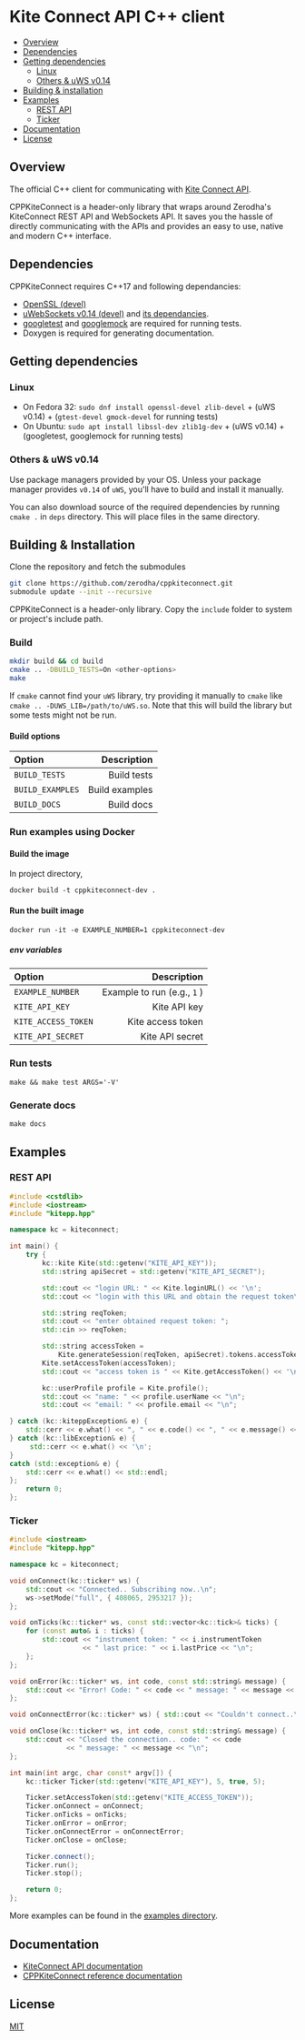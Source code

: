 # Kite Connect API C++ client

- [Overview](https://github.com/zerodha/cppkiteconnect#overview)
- [Dependencies](https://github.com/zerodha/cppkiteconnect#dependencies)
- [Getting dependencies](https://github.com/zerodha/cppkiteconnect#getting-dependencies)
  - [Linux](https://github.com/zerodha/cppkiteconnect#linux)
  - [Others & uWS v0.14](https://github.com/zerodha/cppkiteconnect#others--uws-v014)
- [Building & installation](https://github.com/zerodha/cppkiteconnect#building--installation)
- [Examples](https://github.com/zerodha/cppkiteconnect#examples)
  - [REST API](https://github.com/zerodha/cppkiteconnect#rest-api)
  - [Ticker](https://github.com/zerodha/cppkiteconnect#ticker)
- [Documentation](https://github.com/zerodha/cppkiteconnect#documentation)
- [License](https://github.com/zerodha/cppkiteconnect#license)

## Overview

The official C++ client for communicating with [Kite Connect API](https://kite.trade/).

CPPKiteConnect is a header-only library that wraps around Zerodha's KiteConnect REST API and WebSockets API. It saves you the hassle of directly communicating with the APIs and provides an easy to use, native and modern C++ interface.

## Dependencies

CPPKiteConnect requires C++17 and following dependancies:

- [OpenSSL (devel)](https://github.com/openssl/openssl "OpenSSL")
- [uWebSockets v0.14 (devel)](https://github.com/uNetworking/uWebSockets/tree/v0.14) and [its dependancies](https://github.com/hoytech/uWebSockets/blob/master/docs/Misc.-details.md#dependencies).
- [googletest](https://github.com/google/googletest) and [googlemock](https://github.com/google/googletest) are required for running tests.
- Doxygen is required for generating documentation.

## Getting dependencies

### Linux

- On Fedora 32:
`sudo dnf install openssl-devel zlib-devel` + (uWS v0.14) + (`gtest-devel gmock-devel` for running tests)
- On Ubuntu:
`sudo apt install libssl-dev zlib1g-dev` + (uWS v0.14) + (googletest, googlemock for running tests)

### Others & uWS v0.14

Use package managers provided by your OS. Unless your package manager provides `v0.14` of `uWS`, you'll have to build and install it manually.

You can also download source of the required dependencies by running `cmake .` in `deps` directory. This will place files in the same directory.

## Building & Installation

Clone the repository and fetch the submodules

```sh
git clone https://github.com/zerodha/cppkiteconnect.git
submodule update --init --recursive
```

CPPKiteConnect is a header-only library. Copy the `include` folder to system or project's include path.

### Build

```bash
mkdir build && cd build
cmake .. -DBUILD_TESTS=On <other-options>
make
```

If `cmake` cannot find your `uWS` library, try providing it manually to `cmake` like `cmake .. -DUWS_LIB=/path/to/uWS.so`. Note that this will build the library but some tests might not be run.

#### Build options

|  Option          | Description    |
| :--------------  | ----------:    |
| `BUILD_TESTS`    | Build tests    |
| `BUILD_EXAMPLES` | Build examples |
| `BUILD_DOCS`     | Build docs     |

### Run examples using Docker

#### Build the image

In project directory,

`docker build -t cppkiteconnect-dev .`

#### Run the built image

`docker run -it -e EXAMPLE_NUMBER=1 cppkiteconnect-dev`

##### env variables

| Option              | Description                  |
|:--------------------|-----------------------------:|
| `EXAMPLE_NUMBER`    | Example to run (e.g., `1`  ) |
| `KITE_API_KEY`      | Kite API key                 |
| `KITE_ACCESS_TOKEN` | Kite access token            |
| `KITE_API_SECRET`   | Kite API secret              |

### Run tests

`make && make test ARGS='-V'`

### Generate docs

`make docs`

## Examples

### REST API

```c++
#include <cstdlib>
#include <iostream>
#include "kitepp.hpp"

namespace kc = kiteconnect;

int main() {
    try {
        kc::kite Kite(std::getenv("KITE_API_KEY"));
        std::string apiSecret = std::getenv("KITE_API_SECRET");

        std::cout << "login URL: " << Kite.loginURL() << '\n';
        std::cout << "login with this URL and obtain the request token\n";

        std::string reqToken;
        std::cout << "enter obtained request token: ";
        std::cin >> reqToken;

        std::string accessToken =
            Kite.generateSession(reqToken, apiSecret).tokens.accessToken;
        Kite.setAccessToken(accessToken);
        std::cout << "access token is " << Kite.getAccessToken() << '\n';

        kc::userProfile profile = Kite.profile();
        std::cout << "name: " << profile.userName << "\n";
        std::cout << "email: " << profile.email << "\n";

} catch (kc::kiteppException& e) {
    std::cerr << e.what() << ", " << e.code() << ", " << e.message() << '\n';
} catch (kc::libException& e) {
     std::cerr << e.what() << '\n';
}
catch (std::exception& e) {
    std::cerr << e.what() << std::endl;
};
    return 0;
};
```

### Ticker

```c++
#include <iostream>
#include "kitepp.hpp"

namespace kc = kiteconnect;

void onConnect(kc::ticker* ws) {
    std::cout << "Connected.. Subscribing now..\n";
    ws->setMode("full", { 408065, 2953217 });
};

void onTicks(kc::ticker* ws, const std::vector<kc::tick>& ticks) {
    for (const auto& i : ticks) {
        std::cout << "instrument token: " << i.instrumentToken
                  << " last price: " << i.lastPrice << "\n";
    };
};

void onError(kc::ticker* ws, int code, const std::string& message) {
    std::cout << "Error! Code: " << code << " message: " << message << "\n";
};

void onConnectError(kc::ticker* ws) { std::cout << "Couldn't connect..\n"; };

void onClose(kc::ticker* ws, int code, const std::string& message) {
    std::cout << "Closed the connection.. code: " << code
              << " message: " << message << "\n";
};

int main(int argc, char const* argv[]) {
    kc::ticker Ticker(std::getenv("KITE_API_KEY"), 5, true, 5);

    Ticker.setAccessToken(std::getenv("KITE_ACCESS_TOKEN"));
    Ticker.onConnect = onConnect;
    Ticker.onTicks = onTicks;
    Ticker.onError = onError;
    Ticker.onConnectError = onConnectError;
    Ticker.onClose = onClose;

    Ticker.connect();
    Ticker.run();
    Ticker.stop();

    return 0;
};
```

More examples can be found in the [examples directory](https://github.com/zerodha/cppkiteconnect/tree/main/examples).

## Documentation

- [KiteConnect API documentation](https://kite.trade/docs/connect/v3/)
- [CPPKiteConnect reference documentation](https://kite.trade/docs/cppkiteconnect/#documentation)

## License

[MIT](https://opensource.org/licenses/MIT)
